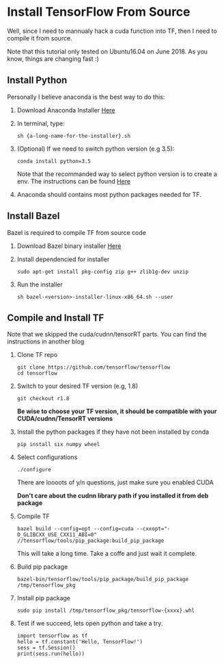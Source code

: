 # Install TensorFlow From Source

Well, since I need to mannualy hack a cuda function into TF, then I need to compile it from source.

Note that this tutorial only tested on Ubuntu16.04 on June 2018. As you know, things are changing fast :)

## Install Python

Personally I believe anaconda is the best way to do this:

1.  Download Anaconda Installer [Here](https://www.anaconda.com/download/)

2.  In terminal, type:

    ```
    sh {a-long-name-for-the-installer}.sh
    ```

3.  (Optional) If we need to switch python version (e.g 3.5):

    ```
    conda install python=3.5
    ```

    Note that the recommanded way to select python version is to create a env. The instructions can be found [Here](https://conda.io/docs/user-guide/tasks/manage-python.html)

4.  Anaconda should contains most python packages needed for TF.

## Install Bazel

Bazel is required to compile TF from source code

1.  Download Bazel binary installer [Here](https://github.com/bazelbuild/bazel/releases)

2.  Install dependencied for installer

    ```
    sudo apt-get install pkg-config zip g++ zlib1g-dev unzip
    ```

3.  Run the installer

    ```
    sh bazel-<version>-installer-linux-x86_64.sh --user
    ```

## Compile and Install TF

Note that we skipped the cuda/cudnn/tensorRT parts. You can find the instructions in another blog

1.  Clone TF repo

    ```
    git clone https://github.com/tensorflow/tensorflow
    cd tensorflow 
    ```

2.  Switch to your desired TF version (e.g, 1.8)

    ```
    git checkout r1.8
    ```

    **Be wise to choose your TF version, it should be compatible with your CUDA/cudnn/TensorRT versions**

3.  Install the python packages if they have not been installed by conda

    ```
    pip install six numpy wheel
    ```

4.  Select configurations

    ```
    ./configure
    ```

    There are loooots of y/n questions, just make sure you enabled CUDA

    **Don't care about the cudnn library path if you installed it from deb package**

5.  Compile TF

    ```
    bazel build --config=opt --config=cuda --cxxopt="-D_GLIBCXX_USE_CXX11_ABI=0" //tensorflow/tools/pip_package:build_pip_package
    ```

    This will take a long time. Take a coffe and just wait it complete.

6.  Build pip package

    ```
    bazel-bin/tensorflow/tools/pip_package/build_pip_package /tmp/tensorflow_pkg
    ```

7.  Install pip package

    ```
    sudo pip install /tmp/tensorflow_pkg/tensorflow-{xxxx}.whl
    ```

8.  Test if we succeed, lets open python and take a try.

    ```
    import tensorflow as tf
    hello = tf.constant('Hello, TensorFlow!')
    sess = tf.Session()
    print(sess.run(hello))
    ```


